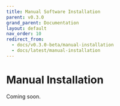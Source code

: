 ```yaml
---
title: Manual Software Installation
parent: v0.3.0
grand_parent: Documentation
layout: default
nav_order: 10
redirect_from: 
  - docs/v0.3.0-beta/manual-installation
  - docs/latest/manual-installation
---
```


# Manual Installation

Coming soon.